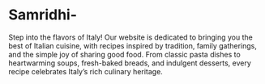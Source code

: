 # Samridhi-
Step into the flavors of Italy! Our website is dedicated to bringing you the best of Italian cuisine, with recipes inspired by tradition, family gatherings, and the simple joy of sharing good food. From classic pasta dishes to heartwarming soups, fresh-baked breads, and indulgent desserts, every recipe celebrates Italy’s rich culinary heritage.
